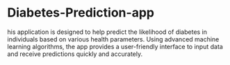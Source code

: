 # Diabetes-Prediction-app
his application is designed to help predict the likelihood of diabetes in individuals based on various health parameters. Using advanced machine learning algorithms, the app provides a user-friendly interface to input data and receive predictions quickly and accurately.
